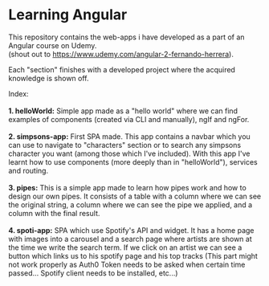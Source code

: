 # Learning Angular

This repository contains the web-apps i have developed as a part of an Angular course on Udemy.<br>
(shout out to https://www.udemy.com/angular-2-fernando-herrera).<br>

Each "section" finishes with a developed project where the acquired knowledge is shown off.

Index:<br><br>
<b>1. helloWorld:</b> Simple app made as a "hello world" where we can find examples of components (created via CLI and manually), ngIf and ngFor.<br><br>
<b>2. simpsons-app:</b> First SPA made. This app contains a navbar which you can use to navigate to "characters" section or to search any simpsons character you want (among those which I've included). With this app I've learnt how to use components (more deeply than in "helloWorld"),  services and routing.<br><br>
<b>3. pipes:</b> This is a simple app made to learn how pipes work and how to design our own pipes. It consists of a table with a column where we can see the original string, a column where we can see the pipe we applied, and a column with the final result.<br><br>
<b>4. spoti-app:</b> SPA which use Spotify's API and widget. It has a home page with images into a carousel and a search page where artists are shown at the time we write the search term. If we click on an artist we can see a button which links us to his spotify page and his top tracks (This part might not work properly as Auth0 Token needs to be asked when certain time passed... Spotify client needs to be installed, etc...)
